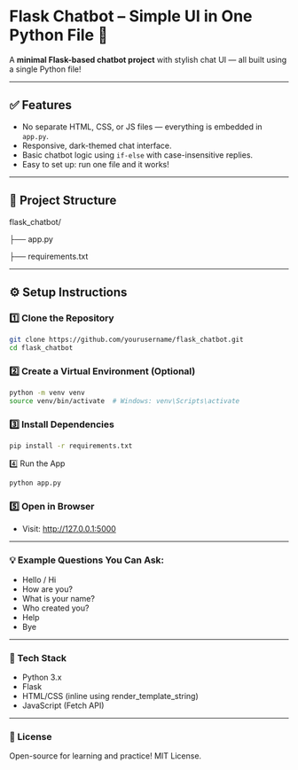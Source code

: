 # Flask Chatbot – Simple UI in One Python File 💬

A **minimal Flask-based chatbot project** with stylish chat UI — all built using a single Python file!

---

## ✅ Features

- No separate HTML, CSS, or JS files — everything is embedded in `app.py`.
- Responsive, dark-themed chat interface.
- Basic chatbot logic using `if-else` with case-insensitive replies.
- Easy to set up: run one file and it works!

---

## 📂 Project Structure
flask_chatbot/

├── app.py

├── requirements.txt


---

## ⚙️ Setup Instructions

### 1️⃣ Clone the Repository

```bash
git clone https://github.com/yourusername/flask_chatbot.git
cd flask_chatbot
```

### 2️⃣ Create a Virtual Environment (Optional)

```bash
python -m venv venv
source venv/bin/activate  # Windows: venv\Scripts\activate
```

### 3️⃣ Install Dependencies

```bash
pip install -r requirements.txt
```

4️⃣ Run the App

```bash
python app.py
```

### 5️⃣ Open in Browser
- Visit:
http://127.0.0.1:5000

---


### 💡 Example Questions You Can Ask:
- Hello / Hi
- How are you?
- What is your name?
- Who created you?
- Help
- Bye
---
### 🚀 Tech Stack
- Python 3.x
- Flask
- HTML/CSS (inline using render_template_string)
- JavaScript (Fetch API)
---
### 📢 License
Open-source for learning and practice!
MIT License.  
